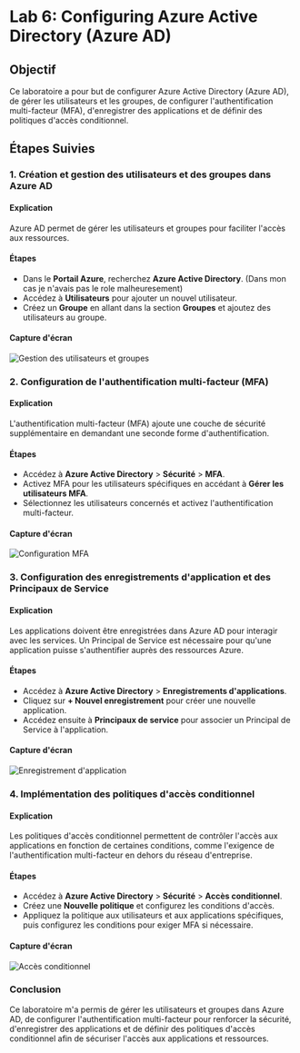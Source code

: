 # Lab 6: Configuring Azure Active Directory (Azure AD)

## Objectif
Ce laboratoire a pour but de configurer Azure Active Directory (Azure AD), de gérer les utilisateurs et les groupes, de configurer l'authentification multi-facteur (MFA), d'enregistrer des applications et de définir des politiques d'accès conditionnel.

## Étapes Suivies

### 1. Création et gestion des utilisateurs et des groupes dans Azure AD

#### Explication
Azure AD permet de gérer les utilisateurs et groupes pour faciliter l'accès aux ressources.

#### Étapes
- Dans le **Portail Azure**, recherchez **Azure Active Directory**. (Dans mon cas je n'avais pas le role malheuresement)
- Accédez à **Utilisateurs** pour ajouter un nouvel utilisateur.
- Créez un **Groupe** en allant dans la section **Groupes** et ajoutez des utilisateurs au groupe.

#### Capture d'écran
![Gestion des utilisateurs et groupes](./screenshots/user-group-management.png)

### 2. Configuration de l'authentification multi-facteur (MFA)

#### Explication
L'authentification multi-facteur (MFA) ajoute une couche de sécurité supplémentaire en demandant une seconde forme d'authentification.

#### Étapes
- Accédez à **Azure Active Directory** > **Sécurité** > **MFA**.
- Activez MFA pour les utilisateurs spécifiques en accédant à **Gérer les utilisateurs MFA**.
- Sélectionnez les utilisateurs concernés et activez l'authentification multi-facteur.

#### Capture d'écran
![Configuration MFA](./screenshots/mfa-setup.png)

### 3. Configuration des enregistrements d'application et des Principaux de Service

#### Explication
Les applications doivent être enregistrées dans Azure AD pour interagir avec les services. Un Principal de Service est nécessaire pour qu'une application puisse s'authentifier auprès des ressources Azure.

#### Étapes
- Accédez à **Azure Active Directory** > **Enregistrements d'applications**.
- Cliquez sur **+ Nouvel enregistrement** pour créer une nouvelle application.
- Accédez ensuite à **Principaux de service** pour associer un Principal de Service à l'application.

#### Capture d'écran
![Enregistrement d'application](./screenshots/app-registration.png)

### 4. Implémentation des politiques d'accès conditionnel

#### Explication
Les politiques d'accès conditionnel permettent de contrôler l'accès aux applications en fonction de certaines conditions, comme l'exigence de l'authentification multi-facteur en dehors du réseau d'entreprise.

#### Étapes
- Accédez à **Azure Active Directory** > **Sécurité** > **Accès conditionnel**.
- Créez une **Nouvelle politique** et configurez les conditions d'accès.
- Appliquez la politique aux utilisateurs et aux applications spécifiques, puis configurez les conditions pour exiger MFA si nécessaire.

#### Capture d'écran
![Accès conditionnel](./screenshots/conditional-access.png)

### Conclusion
Ce laboratoire m'a permis de gérer les utilisateurs et groupes dans Azure AD, de configurer l'authentification multi-facteur pour renforcer la sécurité, d'enregistrer des applications et de définir des politiques d'accès conditionnel afin de sécuriser l'accès aux applications et ressources.

